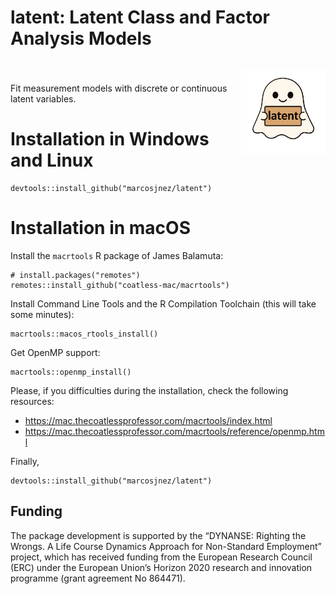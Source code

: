 # latent: Latent Class and Factor Analysis Models

<div style = "padding-top:1em; padding-bottom: 0.5em;">
<img src="man/figures/standard.png" width = 135 align="right" />
</div>

Fit measurement models with discrete or continuous latent variables.

# Installation in Windows and Linux

    devtools::install_github("marcosjnez/latent")

# Installation in macOS

Install the `macrtools` R package of James Balamuta:

    # install.packages("remotes")
    remotes::install_github("coatless-mac/macrtools")

Install Command Line Tools and the R Compilation Toolchain (this will take some minutes):

    macrtools::macos_rtools_install()

Get OpenMP support:

    macrtools::openmp_install()

Please, if you difficulties during the installation, check the following resources:

* https://mac.thecoatlessprofessor.com/macrtools/index.html
* https://mac.thecoatlessprofessor.com/macrtools/reference/openmp.html
    
Finally,

    devtools::install_github("marcosjnez/latent")

## Funding
The package development is supported by the “DYNANSE: Righting the Wrongs. A Life Course Dynamics Approach for Non-Standard Employment” project, which has received funding from the European Research Council (ERC) under the European Union’s Horizon 2020 research and innovation programme (grant agreement No 864471).
